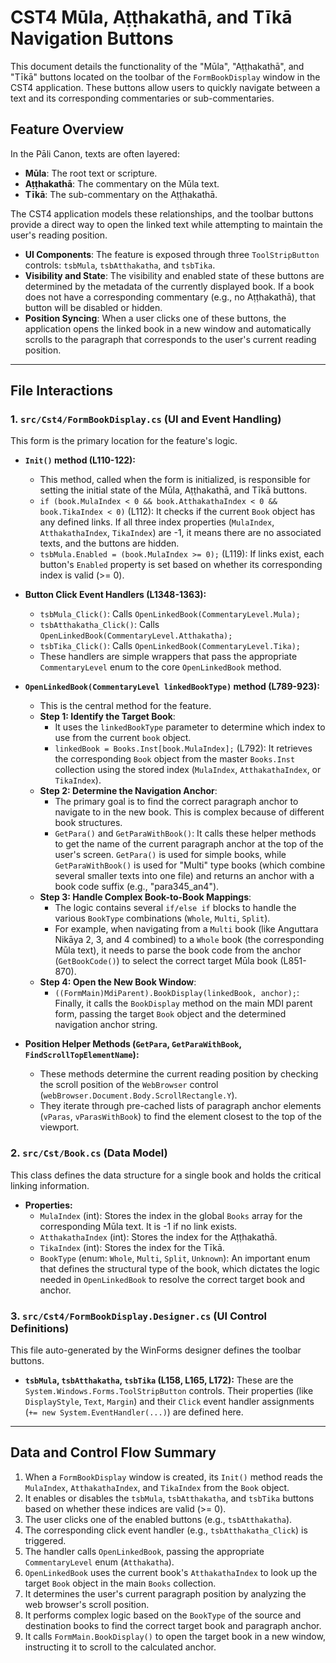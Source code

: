 # CST4 Mūla, Aṭṭhakathā, and Tīkā Navigation Buttons

This document details the functionality of the "Mūla", "Aṭṭhakathā", and "Tīkā" buttons located on the toolbar of the `FormBookDisplay` window in the CST4 application. These buttons allow users to quickly navigate between a text and its corresponding commentaries or sub-commentaries.

## Feature Overview

In the Pāli Canon, texts are often layered:
-   **Mūla**: The root text or scripture.
-   **Aṭṭhakathā**: The commentary on the Mūla text.
-   **Tīkā**: The sub-commentary on the Aṭṭhakathā.

The CST4 application models these relationships, and the toolbar buttons provide a direct way to open the linked text while attempting to maintain the user's reading position.

-   **UI Components**: The feature is exposed through three `ToolStripButton` controls: `tsbMula`, `tsbAtthakatha`, and `tsbTika`.
-   **Visibility and State**: The visibility and enabled state of these buttons are determined by the metadata of the currently displayed book. If a book does not have a corresponding commentary (e.g., no Aṭṭhakathā), that button will be disabled or hidden.
-   **Position Syncing**: When a user clicks one of these buttons, the application opens the linked book in a new window and automatically scrolls to the paragraph that corresponds to the user's current reading position.

---

## File Interactions

### 1. `src/Cst4/FormBookDisplay.cs` (UI and Event Handling)

This form is the primary location for the feature's logic.

-   **`Init()` method (L110-122):**
    -   This method, called when the form is initialized, is responsible for setting the initial state of the Mūla, Aṭṭhakathā, and Tīkā buttons.
    -   `if (book.MulaIndex < 0 && book.AtthakathaIndex < 0 && book.TikaIndex < 0)` (L112): It checks if the current `Book` object has any defined links. If all three index properties (`MulaIndex`, `AtthakathaIndex`, `TikaIndex`) are -1, it means there are no associated texts, and the buttons are hidden.
    -   `tsbMula.Enabled = (book.MulaIndex >= 0);` (L119): If links exist, each button's `Enabled` property is set based on whether its corresponding index is valid (>= 0).

-   **Button Click Event Handlers (L1348-1363):**
    -   `tsbMula_Click()`: Calls `OpenLinkedBook(CommentaryLevel.Mula);`
    -   `tsbAtthakatha_Click()`: Calls `OpenLinkedBook(CommentaryLevel.Atthakatha);`
    -   `tsbTika_Click()`: Calls `OpenLinkedBook(CommentaryLevel.Tika);`
    -   These handlers are simple wrappers that pass the appropriate `CommentaryLevel` enum to the core `OpenLinkedBook` method.

-   **`OpenLinkedBook(CommentaryLevel linkedBookType)` method (L789-923):**
    -   This is the central method for the feature.
    -   **Step 1: Identify the Target Book**:
        -   It uses the `linkedBookType` parameter to determine which index to use from the current `book` object.
        -   `linkedBook = Books.Inst[book.MulaIndex];` (L792): It retrieves the corresponding `Book` object from the master `Books.Inst` collection using the stored index (`MulaIndex`, `AtthakathaIndex`, or `TikaIndex`).
    -   **Step 2: Determine the Navigation Anchor**:
        -   The primary goal is to find the correct paragraph anchor to navigate to in the new book. This is complex because of different book structures.
        -   `GetPara()` and `GetParaWithBook()`: It calls these helper methods to get the name of the current paragraph anchor at the top of the user's screen. `GetPara()` is used for simple books, while `GetParaWithBook()` is used for "Multi" type books (which combine several smaller texts into one file) and returns an anchor with a book code suffix (e.g., "para345_an4").
    -   **Step 3: Handle Complex Book-to-Book Mappings**:
        -   The logic contains several `if/else if` blocks to handle the various `BookType` combinations (`Whole`, `Multi`, `Split`).
        -   For example, when navigating from a `Multi` book (like Anguttara Nikāya 2, 3, and 4 combined) to a `Whole` book (the corresponding Mūla text), it needs to parse the book code from the anchor (`GetBookCode()`) to select the correct target Mūla book (L851-870).
    -   **Step 4: Open the New Book Window**:
        -   `((FormMain)MdiParent).BookDisplay(linkedBook, anchor);`: Finally, it calls the `BookDisplay` method on the main MDI parent form, passing the target `Book` object and the determined navigation anchor string.

-   **Position Helper Methods (`GetPara`, `GetParaWithBook`, `FindScrollTopElementName`):**
    -   These methods determine the current reading position by checking the scroll position of the `WebBrowser` control (`webBrowser.Document.Body.ScrollRectangle.Y`).
    -   They iterate through pre-cached lists of paragraph anchor elements (`vParas`, `vParasWithBook`) to find the element closest to the top of the viewport.

### 2. `src/Cst/Book.cs` (Data Model)

This class defines the data structure for a single book and holds the critical linking information.

-   **Properties:**
    -   `MulaIndex` (int): Stores the index in the global `Books` array for the corresponding Mūla text. It is -1 if no link exists.
    -   `AtthakathaIndex` (int): Stores the index for the Aṭṭhakathā.
    -   `TikaIndex` (int): Stores the index for the Tīkā.
    -   `BookType` (enum: `Whole`, `Multi`, `Split`, `Unknown`): An important enum that defines the structural type of the book, which dictates the logic needed in `OpenLinkedBook` to resolve the correct target book and anchor.

### 3. `src/Cst4/FormBookDisplay.Designer.cs` (UI Control Definitions)

This file auto-generated by the WinForms designer defines the toolbar buttons.

-   **`tsbMula`, `tsbAtthakatha`, `tsbTika` (L158, L165, L172):** These are the `System.Windows.Forms.ToolStripButton` controls. Their properties (like `DisplayStyle`, `Text`, `Margin`) and their `Click` event handler assignments (`+= new System.EventHandler(...)`) are defined here.

---

## Data and Control Flow Summary

1.  When a `FormBookDisplay` window is created, its `Init()` method reads the `MulaIndex`, `AtthakathaIndex`, and `TikaIndex` from the `Book` object.
2.  It enables or disables the `tsbMula`, `tsbAtthakatha`, and `tsbTika` buttons based on whether these indices are valid (>= 0).
3.  The user clicks one of the enabled buttons (e.g., `tsbAtthakatha`).
4.  The corresponding click event handler (e.g., `tsbAtthakatha_Click`) is triggered.
5.  The handler calls `OpenLinkedBook`, passing the appropriate `CommentaryLevel` enum (`Atthakatha`).
6.  `OpenLinkedBook` uses the current book's `AtthakathaIndex` to look up the target `Book` object in the main `Books` collection.
7.  It determines the user's current paragraph position by analyzing the web browser's scroll position.
8.  It performs complex logic based on the `BookType` of the source and destination books to find the correct target book and paragraph anchor.
9.  It calls `FormMain.BookDisplay()` to open the target book in a new window, instructing it to scroll to the calculated anchor.
